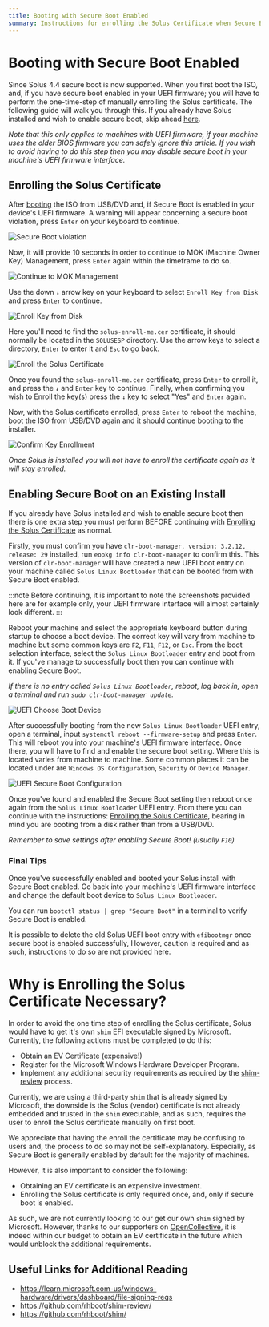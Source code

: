 ```yaml
---
title: Booting with Secure Boot Enabled
summary: Instructions for enrolling the Solus Certificate when Secure Boot is enabled
---
```


# Booting with Secure Boot Enabled

Since Solus 4.4 secure boot is now supported. When you first boot the ISO, and, if you have secure boot enabled in your UEFI firmware; you will have to perform the one-time-step of manually enrolling the Solus certificate. The following guide will walk you through this. If you already have Solus installed and wish to enable secure boot, skip ahead [here](#enabling-secure-boot-on-an-existing-install).

<em>Note that this only applies to machines with UEFI firmware, if your machine uses the older BIOS firmware you can safely ignore this article. If you wish to avoid having to do this step then you may disable secure boot in your machine's UEFI firmware interface.</em>

## Enrolling the Solus Certificate

After [booting](/docs/user/quick-start/installation/#boot-the-media) the ISO from USB/DVD and, if Secure Boot is enabled in your device's UEFI firmware. A warning will appear concerning a secure boot violation, press `Enter` on your keyboard to continue.

![Secure Boot violation](1-secure-boot-violation.png)

Now, it will provide 10 seconds in order to continue to MOK (Machine Owner Key) Management, press `Enter` again within the timeframe to do so.

![Continue to MOK Management](2-perform-mok-management.png)

Use the down `↓` arrow key on your keyboard to select `Enroll Key from Disk` and press `Enter` to continue.

![Enroll Key from Disk](3-enroll-key-from-disk.png)

Here you'll need to find the `solus-enroll-me.cer` certificate, it should normally be located in the `SOLUSESP` directory. Use the arrow keys to select a directory, `Enter` to enter it and `Esc` to go back.

![Enroll the Solus Certificate](4-enrolling-the-solus-certificate.png)

Once you found the `solus-enroll-me.cer` certificate, press `Enter` to enroll it, and press the `↓` and `Enter` key to continue. Finally, when confirming you wish to Enroll the key(s) press the `↓` key to select "Yes" and `Enter` again.

Now, with the Solus certificate enrolled, press `Enter` to reboot the machine, boot the ISO from USB/DVD again and it should continue booting to the installer.

![Confirm Key Enrollment](5-confirm-key-enrollment.png)

<em>Once Solus is installed you will not have to enroll the certificate again as it will stay enrolled.</em>

## Enabling Secure Boot on an Existing Install

If you already have Solus installed and wish to enable secure boot then there is one extra step you must perform BEFORE continuing with [Enrolling the Solus Certificate](#enrolling-the-solus-certificate) as normal.

Firstly, you must confirm you have `clr-boot-manager, version: 3.2.12, release: 29` installed, run `eopkg info clr-boot-manager` to confirm this. This version of `clr-boot-manager` will have created a new UEFI boot entry on your machine called `Solus Linux Bootloader` that can be booted from with Secure Boot enabled.

:::note Before continuing, it is important to note the screenshots provided here are for example only, your UEFI firmware interface will almost certainly look different.
:::

Reboot your machine and select the appropriate keyboard button during startup to choose a boot device. The correct key will vary from machine to machine but some common keys are `F2`, `F11`, `F12`, or `Esc`. From the boot selection interface, select the `Solus Linux Bootloader` entry and boot from it. If you've manage to successfully boot then you can continue with enabling Secure Boot.

<em>If there is no entry called `Solus Linux Bootloader`, reboot, log back in, open a terminal and run `sudo clr-boot-manager update`.</em>

![UEFI Choose Boot Device](uefi-choosing-boot-device.png)

After successfully booting from the new `Solus Linux Bootloader` UEFI entry, open a terminal, input `systemctl reboot --firmware-setup` and press `Enter`. This will reboot you into your machine's UEFI firmware interface. Once there, you will have to find and enable the secure boot setting. Where this is located varies from machine to machine. Some common places it can be located under are `Windows OS Configuration`, `Security` or `Device Manager`.

![UEFI Secure Boot Configuration](uefi-secure-boot-configuration.png)

Once you've found and enabled the Secure Boot setting then reboot once again from the `Solus Linux Bootloader` UEFI entry. From there you can continue with the instructions: [Enrolling the Solus Certificate](#enrolling-the-solus-certificate), bearing in mind you are booting from a disk rather than from a USB/DVD.

<em> Remember to save settings after enabling Secure Boot! (usually `F10`)</em>

### Final Tips

Once you've successfully enabled and booted your Solus install with Secure Boot enabled. Go back into your machine's UEFI firmware interface and change the default boot device to `Solus Linux Bootloader`.

You can run `bootctl status | grep "Secure Boot"` in a terminal to verify Secure Boot is enabled.

It is possible to delete the old Solus UEFI boot entry with `efibootmgr` once secure boot is enabled successfully, However, caution is required and as such, instructions to do so are not provided here.

# Why is Enrolling the Solus Certificate Necessary?

In order to avoid the one time step of enrolling the Solus certificate, Solus would have to get it's own `shim` EFI executable signed by Microsoft. Currently, the following actions must be completed to do this:

- Obtain an EV Certificate (expensive!)
- Register for the Microsoft Windows Hardware Developer Program.
- Implement any additional security requirements as required by the [shim-review](https://github.com/rhboot/shim-review/) process.

Currently, we are using a third-party `shim` that is already signed by Microsoft, the downside is the Solus (vendor) certificate is not already embedded and trusted in the `shim` executable, and as such, requires the user to enroll the Solus certificate manually on first boot.

We appreciate that having the enroll the certificate may be confusing to users and, the process to do so may not be self-explanatory. Especially, as Secure Boot is generally enabled by default for the majority of machines.

However, it is also important to consider the following:

- Obtaining an EV certificate is an expensive investment.
- Enrolling the Solus certificate is only required once, and, only if secure boot is enabled.

As such, we are not currently looking to our get our own `shim` signed by Microsoft. However, thanks to our supporters on [OpenCollective](https://opencollective.com/getsolus), it is indeed within our budget to obtain an EV certificate in the future which would unblock the additional requirements.

## Useful Links for Additional Reading

- https://learn.microsoft.com-us/windows-hardware/drivers/dashboard/file-signing-reqs
- https://github.com/rhboot/shim-review/
- https://github.com/rhboot/shim/
